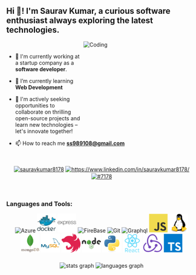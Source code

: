 <h2 align="left">Hi 👋! I'm Saurav Kumar, a curious software enthusiast always exploring the latest technologies.</h2>
<img align="right" alt="Coding" width="300" height="230" src="https://user-images.githubusercontent.com/74038190/229223263-cf2e4b07-2615-4f87-9c38-e37600f8381a.gif">

<br/>

- 🔭 I'm currently working at a startup company as a **software developer**.

- 🌱 I’m currently learning **Web Development**

- 👯 I'm actively seeking opportunities to collaborate on thrilling open-source projects and learn new technologies – let's innovate together! 

- 📫 How to reach me **ss989108@gmail.com**
<br/>

<p align="center">
<a href="https://twitter.com/sauravkumar8178" target="blank"><img align="center" src="https://img.shields.io/static/v1?message=twitter&logo=twitter&label=&color=7289DA&logoColor=white&labelColor=&style=for-the-badge" alt="sauravkumar8178" height="35" /></a>
<a href="https://linkedin.com/in/https://www.linkedin.com/in/sauravkumar8178/" target="blank"><img align="center" src="https://img.shields.io/static/v1?message=LinkedIn&logo=linkedin&label=&color=0077B5&logoColor=white&labelColor=&style=for-the-badge" alt="https://www.linkedin.com/in/sauravkumar8178/" height="35"/></a>
<a href="https://discord.gg/#7178" target="blank"><img align="center" src="https://img.shields.io/static/v1?message=Discord&logo=discord&label=&color=7289DA&logoColor=white&labelColor=&style=for-the-badge" alt="#7178" height="35"/></a>
</p>

<br/>

###

<h3 align="left">Languages and Tools:</h3>
<div style="display:inline_block" align="center">
    <img src="https://www.vectorlogo.zone/logos/microsoft_azure/microsoft_azure-icon.svg" alt="Azure" width="50" height="50">
    <img src="https://raw.githubusercontent.com/devicons/devicon/master/icons/docker/docker-original-wordmark.svg" alt="Docker" width="50" height="50">
    <img src="https://raw.githubusercontent.com/devicons/devicon/master/icons/express/express-original-wordmark.svg" alt="Express" width="50" height="50">
    <img src="https://www.vectorlogo.zone/logos/firebase/firebase-icon.svg" alt="FireBase" width="50" height="50">
    <img src="https://www.vectorlogo.zone/logos/git-scm/git-scm-icon.svg" alt="Git" width="50" height="50">
    <img src="https://www.vectorlogo.zone/logos/graphql/graphql-icon.svg" alt="Graphql" width="50" height="50">
    <img src="https://raw.githubusercontent.com/devicons/devicon/master/icons/javascript/javascript-original.svg" alt="Javascript" width="50" height="50">
    <img src="https://raw.githubusercontent.com/devicons/devicon/master/icons/linux/linux-original.svg" alt="Linux" width="50" height="50">
    <img src="https://raw.githubusercontent.com/devicons/devicon/master/icons/mongodb/mongodb-original-wordmark.svg" alt="Mongodb" width="50" height="50">
    <img src="https://raw.githubusercontent.com/devicons/devicon/master/icons/mysql/mysql-original-wordmark.svg" alt="MySQL" width="50" height="50">
    <img src="https://raw.githubusercontent.com/devicons/devicon/master/icons/nestjs/nestjs-plain.svg" alt="Next.js" width="50" height="50">
    <img src="https://raw.githubusercontent.com/devicons/devicon/master/icons/nodejs/nodejs-original-wordmark.svg" alt="Node.js" width="50" height="50">
    <img src="https://raw.githubusercontent.com/devicons/devicon/master/icons/python/python-original.svg" alt="Python" width="50" height="50">
    <img src="https://raw.githubusercontent.com/devicons/devicon/master/icons/react/react-original-wordmark.svg" alt="React.js" width="50" height="50">
    <img src="https://raw.githubusercontent.com/devicons/devicon/master/icons/redux/redux-original.svg" alt="Redux" width="50" height="50">
    <img src="https://raw.githubusercontent.com/devicons/devicon/master/icons/typescript/typescript-original.svg" alt="Typescript" width="50" height="50">
</div>

###

<div align="center">
  <img src="https://github-readme-stats.vercel.app/api?username=sauravkumar8178&hide_title=false&hide_rank=false&show_icons=true&include_all_commits=true&count_private=true&disable_animations=false&theme=dracula&locale=en&hide_border=false" height="150" alt="stats graph"  />
  <img src="https://github-readme-stats.vercel.app/api/top-langs?username=sauravkumar8178&locale=en&hide_title=false&layout=compact&card_width=320&langs_count=5&theme=dracula&hide_border=false" height="150" alt="languages graph"  />
</div>

